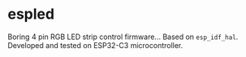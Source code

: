 # espled

Boring 4 pin RGB LED strip control firmware... Based on `esp_idf_hal`. Developed and tested on ESP32-C3 microcontroller.
